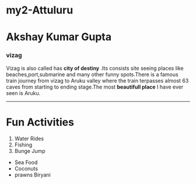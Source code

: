# my2-Attuluru
# Akshay Kumar Gupta
### vizag
Vizag is also called has **city of destiny** .Its consists site seeing places like beaches,port,submarine and many other funny spots.There is a famous train journey from vizag to Aruku valley where the train terpasses almost 63 caves from starting to ending stage.The most **beautifull place** I have ever seen is Aruku.

---

# Fun Activities
1. Water Rides
2. Fishing
3. Bunge Jump

* Sea Food
* Coconuts
* prawns Biryani


